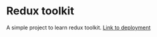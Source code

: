 # Redux toolkit

A simple project to learn redux toolkit.
[Link to deployment](https://rxtk.onrender.com/)
